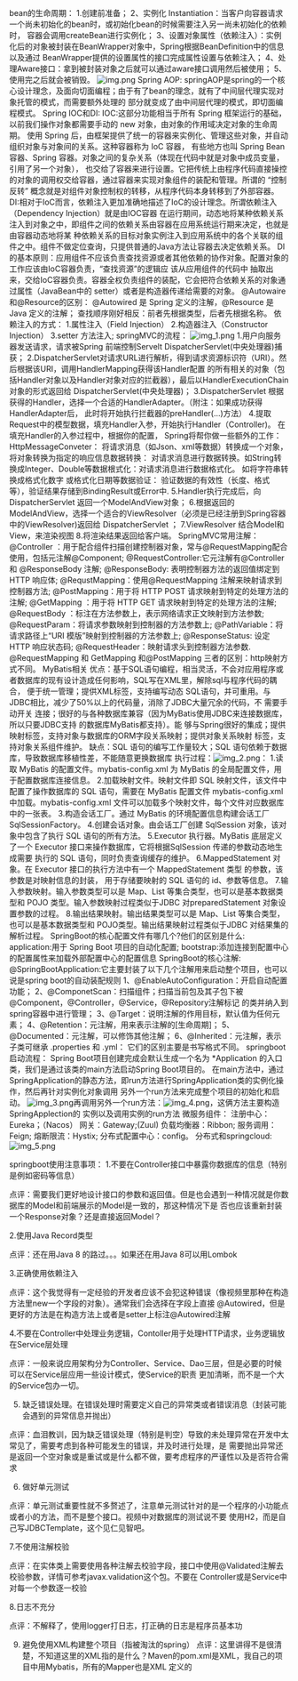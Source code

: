 bean的生命周期：
        1.创建前准备；
        2、实例化 Instantiation：当客户向容器请求一个尚未初始化的bean时，或初始化bean的时候需要注入另一尚未初始化的依赖时，
    容器会调用createBean进行实例化；
        3、设置对象属性（依赖注入）：实例化后的对象被封装在BeanWrapper对象中，Spring根据BeanDefinition中的信息以及通过
    BeanWrapper提供的设置属性的接口完成属性设置与依赖注入；
        4、处理Aware接口：拿到被封装对象之后就可以通过aware接口调用然后被使用；
        5、使用完之后就会被销毁。
    ![img.png](img.png)
Spring AOP:
    springAOP是spring的一个核心设计理念，及面向切面编程；由于有了bean的理念，就有了中间层代理实现对象托管的模式，而需要额外处理的
部分就变成了由中间层代理的模式，即切面编程模式。
Spring IOC和DI:
    IOC:这部分功能相当于所有 Spring 框架运行的基础，以前我们操作对象都需要手动的 new 对象，由对象的作用域决定对象的生命周期。
使用 Spring 后，由框架提供了统一的容器来实例化、管理这些对象，并自动组织对象与对象间的关系。这种容器称为 IoC 容器，
有些地方也叫 Spring Bean 容器、Spring 容器。对象之间的复杂关系（体现在代码中就是对象中成员变量，引用了另一个对象），
也交给了容器来进行设置。它把传统上由程序代码直接操控的对象的调用权交给容器，通过容器来实现对象组件的装配和管理。所谓的
“控制反转” 概念就是对组件对象控制权的转移，从程序代码本身转移到了外部容器。
    DI:相对于IoC而言，依赖注入更加准确地描述了IoC的设计理念。所谓依赖注入（Dependency Injection）就是由IOC容器
在运行期间，动态地将某种依赖关系注入到对象之中，即组件之间的依赖关系由容器在应用系统运行期来决定，也就是由容器动态地将某
种依赖关系的目标对象实例注入到应用系统中的各个关联的组件之中。组件不做定位查询，只提供普通的Java方法让容器去决定依赖关系。
    DI的基本原则：应用组件不应该负责查找资源或者其他依赖的协作对象。配置对象的工作应该由IoC容器负责，“查找资源”的逻辑应
该从应用组件的代码中 抽取出来，交给IoC容器负责。容器全权负责组件的装配，它会把符合依赖关系的对象通过属性（JavaBean中的
setter）或者是构造器传递给需要的对象。
@Autowaire和@Resource的区别：
    @Autowired 是 Spring 定义的注解，@Resource 是 Java 定义的注解；
    查找顺序刚好相反：前者先根据类型，后者先根据名称。
依赖注入的方式：
    1.属性注入（Field Injection）
    2.构造器注入（Constructor Injection） 
    3.setter 方法注入;
springMVC的流程：
    ![img_1.png](img_1.png)
    1.用户向服务器发送请求，请求被Spring 前端控制Servelt DispatcherServlet(中央处理器)捕获；
    2.DispatcherServlet对请求URL进行解析，得到请求资源标识符（URI）。然后根据该URI，调用HandlerMapping获得该Handler配置
的所有相关的对象（包括Handler对象以及Handler对象对应的拦截器），最后以HandlerExecutionChain对象的形式返回给
DispatcherServlet(中央处理器)；
    3.DispatcherServlet 根据获得的Handler，选择一个合适的HandlerAdapter。（附注：如果成功获得HandlerAdapter后，
此时将开始执行拦截器的preHandler(…)方法）
    4.提取Request中的模型数据，填充Handler入参，开始执行Handler（Controller)。 在填充Handler的入参过程中，根据你的配置，
Spring将帮你做一些额外的工作：
HttpMessageConveter： 将请求消息（如Json、xml等数据）转换成一个对象，将对象转换为指定的响应信息数据转换：
对请求消息进行数据转换。如String转换成Integer、Double等数据根式化：对请求消息进行数据格式化。 如将字符串转换成格式化数字
或格式化日期等数据验证： 验证数据的有效性（长度、格式等），验证结果存储到BindingResult或Error中.
    5.Handler执行完成后，向DispatcherServlet 返回一个ModelAndView对象；
    6.根据返回的ModelAndView，选择一个适合的ViewResolver（必须是已经注册到Spring容器中的ViewResolver)返回给
DispatcherServlet ；
    7.ViewResolver 结合Model和View，来渲染视图
    8.将渲染结果返回给客户端。
SpringMVC常用注解：
    @Controller ：用于配合组件扫描创建控制器对象，常与@RequestMapping配合使用，包括元注解@Component;
    @RequestController:它元注解有@Controller 和 @ResponseBody 注解;
    @ResponseBody: 表明控制器方法的返回值绑定到 HTTP 响应体;
    @RequstMapping：使用@RequestMapping 注解来映射请求到控制器方法;
    @PostMapping：用于将 HTTP POST 请求映射到特定的处理方法的注解;
    @GetMapping ：用于将 HTTP GET 请求映射到特定的处理方法的注解;
    @RequestBody ：标注在方法参数上，表示网络请求正文映射到方法参数;
    @RequestParam：将请求参数映射到控制器的方法参数上;
    @PathVariable：将请求路径上“URI 模版”映射到控制器的方法参数上;
    @ResponseStatus: 设定 HTTP 响应状态码;
    @RequestHeader：映射请求头到控制器方法参数.
@RequestMapping 和 GetMapping 和@PostMapping 三者的区别：http映射方式不同。
MyBatis相关
    优点：基于SQL语句编程，相当灵活，不会对应用程序或者数据库的现有设计造成任何影响，SQL写在XML里，解除sql与程序代码的耦合，
便于统一管理；提供XML标签，支持编写动态 SQL语句，并可重用。与JDBC相比，减少了50%以上的代码量，消除了JDBC大量冗余的代码，不
需要手动开关 连接；很好的与各种数据库兼容（因为MyBatis使用JDBC来连接数据库，所以只要JDBC支持 的数据库MyBatis都支持）。能
够与Spring很好的集成；提供映射标签，支持对象与数据库的ORM字段关系映射；提供对象关系映射 标签，支持对象关系组件维护。
    缺点：SQL 语句的编写工作量较大；SQL 语句依赖于数据库，导致数据库移植性差，不能随意更换数据库
执行过程：![img_2.png](img_2.png)： 
    1.读取 MyBatis 的配置文件。mybatis-config.xml 为 MyBatis 的全局配置文件，用于配置数据库连接信息。
    2.加载映射文件。映射文件即 SQL 映射文件，该文件中配置了操作数据库的 SQL 语句，需要在 MyBatis 配置文件 
mybatis-config.xml 中加载。mybatis-config.xml 文件可以加载多个映射文件，每个文件对应数据库中的一张表。
    3.构造会话工厂。通过 MyBatis 的环境配置信息构建会话工厂 SqlSessionFactory。
    4.创建会话对象。由会话工厂创建 SqlSession 对象，该对象中包含了执行 SQL 语句的所有方法。
    5.Executor 执行器。MyBatis 底层定义了一个 Executor 接口来操作数据库，它将根据SqlSession 传递的参数动态地生成需要
执行的 SQL 语句，同时负责查询缓存的维护。
    6.MappedStatement 对象。在 Executor 接口的执行方法中有一个 MappedStatement 类型 的参数，该参数是对映射信息的封装，
用于存储要映射的 SQL 语句的 id、参数等信息。
    7.输入参数映射。输入参数类型可以是 Map、List 等集合类型，也可以是基本数据类型和 POJO 类型。输入参数映射过程类似于JDBC
对preparedStatement 对象设置参数的过程。
    8.输出结果映射。输出结果类型可以是 Map、List 等集合类型，也可以是基本数据类型和 POJO类型。输出结果映射过程类似于JDBC
对结果集的解析过程。
SpringBoot的核心配置文件有哪几个?他们的区别是什么:
    application:用于 Spring Boot 项目的自动化配置;
    bootstrap:添加连接到配置中心的配置属性来加载外部配置中心的配置信息
SpringBoot的核心注解:
    @SpringBootApplication:它主要封装了以下几个注解用来启动整个项目，也可以说是spring boot的自动装配规则
        1、@EnableAutoConfiguration：开启自动配置功能；
        2、@ComponetScan：扫描组件；扫描当前包及其子包下被@Component，@Controller，@Service，@Repository注解标记
        的类并纳入到spring容器中进行管理；
        3、@Target：说明注解的作用目标，默认值为任何元素；
        4、@Retention：元注解，用来表示注解的[生命周期]；
        5、@Documented：元注解，可以修饰其他注解；
        6、@Inherited：元注解，表示子类可继承
.properties 和 .yml：
    它们的区别主要是书写格式不同。
springboot启动流程：
        Spring Boot项目创建完成会默认生成一个名为 *Application 的入口类，我们是通过该类的main方法启动Spring Boot项目的。
    在main方法中，通过SpringApplication的静态方法，即run方法进行SpringApplication类的实例化操作，然后再针对实例化对象调用
    另外一个run方法来完成整个项目的初始化和启动。
        ![img_3.png](img_3.png)再调用另外一个run方法：![img_4.png](img_4.png)，这俩方法主要构造SpringApplection的
    实例以及调用实例的run方法
微服务组件：
    注册中心：Eureka；（Nacos）
    网关：Gateway;(Zuul)
    负载均衡器：Ribbon;
    服务调用：Feign;
    熔断限流：Hystix;
    分布式配置中心：config。
分布式和springcloud:
    ![img_5.png](img_5.png)

springboot使用注意事项：
1.不要在Controller接口中暴露你数据库的信息（特别是例如密码等信息）

点评：需要我们更好地设计接口的参数和返回值。但是也会遇到一种情况就是你数据库的Model和前端展示的Model是一致的，那这种情况下是
否也应该重新封装一个Response对象？还是直接返回Model？

2.使用Java Record类型

点评：还在用Java 8 的路过。。。如果还在用Java 8可以用Lombok

3.正确使用依赖注入

点评：这个我觉得有一定经验的开发者应该不会犯这种错误（像视频里那种在构造方法里new一个字段的对象）。通常我们会选择在字段上直接
@Autowired，但是更好的方法是在构造方法上或者是setter上标注@Autowired注解

4.不要在Controller中处理业务逻辑，Contoller用于处理HTTP请求，业务逻辑放在Service层处理

点评：一般来说应用架构分为Controller、Service、Dao三层，但是必要的时候可以在Service层应用一些设计模式，使Service的职责
更加清晰，而不是一个大的Service包办一切。

5. 缺乏错误处理。在错误处理时需要定义自己的异常类或者错误消息（封装可能会遇到的异常信息并抛出）

点评：血泪教训，因为缺乏错误处理（特别是判空）导致的未处理异常在开发中太常见了，需要考虑到各种可能发生的错误，并及时进行处理，是
需要抛出异常还是返回一个空对象或是重试或是什么都不做，要考虑程序的严谨性以及是否符合需求

6. 做好单元测试

点评：单元测试重要性就不多赘述了，注意单元测试针对的是一个程序的小功能点或者小的方法，而不是整个接口。视频中对数据库的测试说不要
使用H2，而是自己写JDBCTemplate，这个见仁见智吧。

7.不使用注解校验

点评：在实体类上需要使用各种注解去校验字段，接口中使用@Validated注解去校验参数，详情可参考javax.validation这个包。不要在
Controller或是Service中对每一个参数逐一校验

8.日志不充分

点评：不解释了，使用logger打日志，打正确的日志是程序员基本功

9. 避免使用XML构建整个项目（指被淘汰的spring）
点评：这里讲得不是很清楚，不知道这里的XML指的是什么？Maven的pom.xml是XML，我自己的项目中用Mybatis，所有的Mapper也是XML
定义的
        




    




    
    